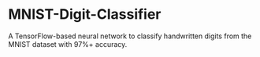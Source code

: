 # MNIST-Digit-Classifier
A TensorFlow-based neural network to classify handwritten digits from the MNIST dataset with 97%+ accuracy.
